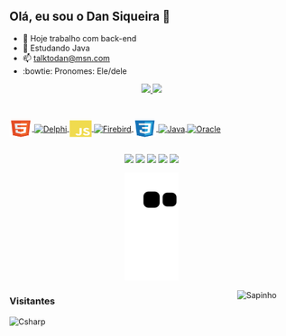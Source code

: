 ## Olá, eu sou o Dan Siqueira 👋

- 🔭 Hoje trabalho com back-end
- 🌱 Estudando Java
- 📫 talktodan@msn.com
- :bowtie: Pronomes: Ele/dele

<div align="center">
  <a href="https://github.com/Dansikeira">
  <img height="180em" src="https://github-readme-stats.vercel.app/api?username=Dansikeira&show_icons=true&theme=dark&include_all_commits=true&count_private=true"/>
  <img height="180em" src="https://github-readme-stats.vercel.app/api/top-langs/?username=Dansikeira&layout=compact&langs_count=7&theme=dark"/>
</div>
  
  ##
  
  <div style="display: inline_block"><br>
        <img align="center" alt="HTML" height="30" width="40" src="https://raw.githubusercontent.com/devicons/devicon/master/icons/html5/html5-original.svg">
        <img align="center" alt="Delphi" height="30" width="40" src="https://media.discordapp.net/attachments/912516056147427339/914025095196979220/iconDelphi.png?width=473&height=473"/>
    <img align="center" alt="Js" height="30" width="40" src="https://raw.githubusercontent.com/devicons/devicon/master/icons/javascript/javascript-plain.svg">
    <img align="center" alt="Firebird" height="30" width="40" src="https://media.discordapp.net/attachments/912516056147427339/914025047180595271/iconFirebird.png"/>
  <img align="center" alt="CSS" height="30" width="40" src="https://raw.githubusercontent.com/devicons/devicon/master/icons/css3/css3-original.svg">
     <img align="center" alt="Java" height="30" width="40" src="https://cdn.jsdelivr.net/gh/devicons/devicon/icons/java/java-original.svg"/>
    <img align="center" alt="Oracle" height="80" width="70" src="https://cdn.jsdelivr.net/gh/devicons/devicon/icons/oracle/oracle-original.svg"/>
    
    
    
    
      
     
</div>
  
  ##
  
  <div align="center"> 
 <a href="https://instagram.com/Dansikeira" target="_blank"><img src="https://img.shields.io/badge/-Instagram-%23E4405F?style=for-the-badge&logo=instagram&logoColor=white" target="_blank"></a>
    <a href = "mailto:dsdsants@gmail.com"><img src="https://img.shields.io/badge/Gmail-D14836?style=for-the-badge&logo=gmail&logoColor=white" target="_blank"></a>
    <a href="https://dev.to/dansikeira" target="_blank"><img src="https://img.shields.io/badge/dev.to-0A0A0A?style=for-the-badge&logo=dev.to&logoColor=white&logoColor=white" target="_blank"></a>
    <a href="https://twitter.com/codDanx" target="_blank"><img src="https://img.shields.io/badge/Twitter-1DA1F2?style=for-the-badge&logo=twitter&logoColor=white&logoColor=white" target="_blank"></a> 
    <a href="https://facebook.com/dvnilos" target="_blank"><img src="https://img.shields.io/badge/Facebook-1877F2?style=for-the-badge&logo=facebook&logoColor=white&logo=discord&logoColor=white" target="_blank"></a>
    
  ![Snake animation](https://github.com/Dansikeira/Dansikeira/blob/output/github-contribution-grid-snake.svg)
 
</div>
  
  
  
  
<img align="right" width= "100px" alt="Sapinho" src="https://media3.giphy.com/media/j4pkNYz9KBVLYwwbog/giphy.gif?cid=790b7611a459fdeb505cdf151224009619597109adc7e1d1&rid=giphy.gif&ct=s">

  
  
  
   <h3> Visitantes </h3>  

 <div>

  <img align="center" alt="Csharp" height="30" width="150" src="https://komarev.com/ghpvc/?username=Dansikeira&color=green" alt="Dansikeira"/> <br>

 </div>  

